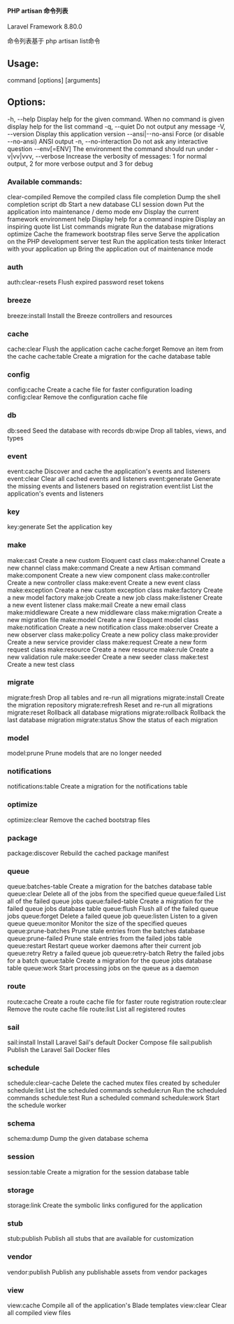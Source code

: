 #### PHP artisan 命令列表
Laravel Framework 8.80.0

命令列表基于 php artisan list命令

## Usage:
  command [options] [arguments]

## Options:
  -h, --help            Display help for the given command. When no command is given display help for the list command
  -q, --quiet           Do not output any message
  -V, --version         Display this application version
      --ansi|--no-ansi  Force (or disable --no-ansi) ANSI output
  -n, --no-interaction  Do not ask any interactive question
      --env[=ENV]       The environment the command should run under
  -v|vv|vvv, --verbose  Increase the verbosity of messages: 1 for normal output, 2 for more verbose output and 3 for debug

### Available commands:
  clear-compiled        Remove the compiled class file
  completion            Dump the shell completion script
  db                    Start a new database CLI session
  down                  Put the application into maintenance / demo mode
  env                   Display the current framework environment
  help                  Display help for a command
  inspire               Display an inspiring quote
  list                  List commands
  migrate               Run the database migrations
  optimize              Cache the framework bootstrap files
  serve                 Serve the application on the PHP development server
  test                  Run the application tests
  tinker                Interact with your application
  up                    Bring the application out of maintenance mode
### auth
  auth:clear-resets     Flush expired password reset tokens
### breeze
  breeze:install        Install the Breeze controllers and resources
### cache
  cache:clear           Flush the application cache
  cache:forget          Remove an item from the cache
  cache:table           Create a migration for the cache database table
### config
  config:cache          Create a cache file for faster configuration loading
  config:clear          Remove the configuration cache file
### db
  db:seed               Seed the database with records
  db:wipe               Drop all tables, views, and types
### event
  event:cache           Discover and cache the application's events and listeners
  event:clear           Clear all cached events and listeners
  event:generate        Generate the missing events and listeners based on registration
  event:list            List the application's events and listeners
### key
  key:generate          Set the application key
### make
  make:cast             Create a new custom Eloquent cast class
  make:channel          Create a new channel class
  make:command          Create a new Artisan command
  make:component        Create a new view component class
  make:controller       Create a new controller class
  make:event            Create a new event class
  make:exception        Create a new custom exception class
  make:factory          Create a new model factory
  make:job              Create a new job class
  make:listener         Create a new event listener class
  make:mail             Create a new email class
  make:middleware       Create a new middleware class
  make:migration        Create a new migration file
  make:model            Create a new Eloquent model class
  make:notification     Create a new notification class
  make:observer         Create a new observer class
  make:policy           Create a new policy class
  make:provider         Create a new service provider class
  make:request          Create a new form request class
  make:resource         Create a new resource
  make:rule             Create a new validation rule
  make:seeder           Create a new seeder class
  make:test             Create a new test class
### migrate
  migrate:fresh         Drop all tables and re-run all migrations
  migrate:install       Create the migration repository
  migrate:refresh       Reset and re-run all migrations
  migrate:reset         Rollback all database migrations
  migrate:rollback      Rollback the last database migration
  migrate:status        Show the status of each migration
### model
  model:prune           Prune models that are no longer needed
### notifications
  notifications:table   Create a migration for the notifications table
### optimize
  optimize:clear        Remove the cached bootstrap files
### package
  package:discover      Rebuild the cached package manifest
### queue
  queue:batches-table   Create a migration for the batches database table
  queue:clear           Delete all of the jobs from the specified queue
  queue:failed          List all of the failed queue jobs
  queue:failed-table    Create a migration for the failed queue jobs database table
  queue:flush           Flush all of the failed queue jobs
  queue:forget          Delete a failed queue job
  queue:listen          Listen to a given queue
  queue:monitor         Monitor the size of the specified queues
  queue:prune-batches   Prune stale entries from the batches database
  queue:prune-failed    Prune stale entries from the failed jobs table
  queue:restart         Restart queue worker daemons after their current job
  queue:retry           Retry a failed queue job
  queue:retry-batch     Retry the failed jobs for a batch
  queue:table           Create a migration for the queue jobs database table
  queue:work            Start processing jobs on the queue as a daemon
### route
  route:cache           Create a route cache file for faster route registration
  route:clear           Remove the route cache file
  route:list            List all registered routes
### sail
  sail:install          Install Laravel Sail's default Docker Compose file
  sail:publish          Publish the Laravel Sail Docker files
### schedule
  schedule:clear-cache  Delete the cached mutex files created by scheduler
  schedule:list         List the scheduled commands
  schedule:run          Run the scheduled commands
  schedule:test         Run a scheduled command
  schedule:work         Start the schedule worker
### schema
  schema:dump           Dump the given database schema
### session
  session:table         Create a migration for the session database table
### storage
  storage:link          Create the symbolic links configured for the application
### stub
  stub:publish          Publish all stubs that are available for customization
### vendor
  vendor:publish        Publish any publishable assets from vendor packages
### view
  view:cache            Compile all of the application's Blade templates
  view:clear            Clear all compiled view files
